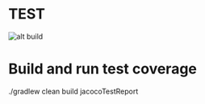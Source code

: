 # TEST

![alt build](https://travis-ci.org/sudhirsinha-github/SampleVertxTestApp.svg?branch=master)

# Build and run test coverage
 ./gradlew clean build jacocoTestReport
